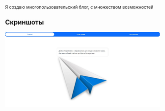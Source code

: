 Я создаю многопользовательский блог, с множеством возможностей
## Скриншоты

![Главная страница](Scrins/Screenshot_1.jpg)


